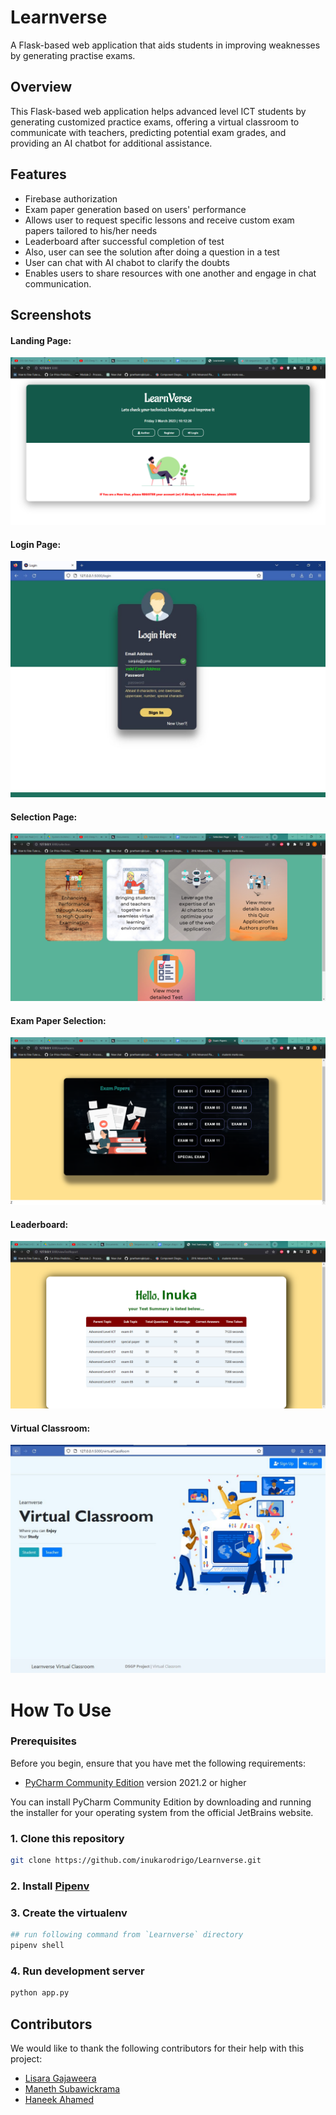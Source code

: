 # Learnverse

A Flask-based web application that aids students in improving weaknesses by generating practise exams. 

## Overview

This Flask-based web application helps advanced level ICT students by generating customized practice exams, offering a virtual classroom to communicate with teachers, predicting potential exam grades, and providing an AI chatbot for additional assistance.

## Features

- Firebase authorization
- Exam paper generation based on users' performance
- Allows user to request specific lessons and receive custom exam papers tailored to his/her needs
- Leaderboard after successful completion of test
- Also, user can see the solution after doing a question in a test
- User can chat with AI chabot to clarify the doubts
- Enables users to share resources with one another and engage in chat communication.

## Screenshots
#### Landing Page:
![Landing Page](screenshots/Landing_page.png)

#### Login Page:
![Login Page](screenshots/Login_page.jpeg)

#### Selection Page:
![Selection Page](screenshots/Selection_page.png)

#### Exam Paper Selection:
![Exam Paper Selection](screenshots/Exam_paper_selection.png)

#### Leaderboard:
![Leaderboard](screenshots/Test_Summary.png)

#### Virtual Classroom:
![Virtual Classroom](screenshots/Virtual_Classroom.jpeg)

# How To Use
### Prerequisites

Before you begin, ensure that you have met the following requirements:

- [PyCharm Community Edition](https://www.jetbrains.com/pycharm/download/) version 2021.2 or higher

You can install PyCharm Community Edition by downloading and running the installer for your operating system from the official JetBrains website.

### 1. Clone this repository

```bash
git clone https://github.com/inukarodrigo/Learnverse.git
```

### 2. Install [Pipenv](https://pipenv.pypa.io/en/latest/)

### 3. Create the virtualenv

```bash
## run following command from `Learnverse` directory
pipenv shell
```

### 4. Run development server

```bash
python app.py
```

## Contributors

We would like to thank the following contributors for their help with this project:

- [Lisara Gajaweera](https://github.com/LI3ARA)
- [Maneth Subawickrama](https://github.com/Maneth22)
- [Haneek Ahamed](https://github.com/HaneekAhamed)

